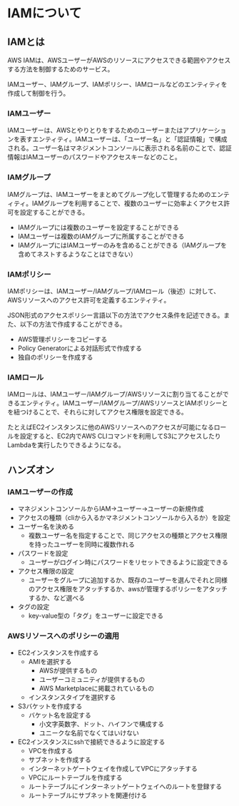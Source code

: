 # IAMについて

## IAMとは

AWS IAMは、AWSユーザーがAWSのリソースにアクセスできる範囲やアクセスする方法を制御するためのサービス。

IAMユーザー、IAMグループ、IAMポリシー、IAMロールなどのエンティティを作成して制御を行う。

### IAMユーザー

IAMユーザーは、AWSとやりとりをするためのユーザーまたはアプリケーションを表すエンティティ。IAMユーザーは、「ユーザー名」と「認証情報」で構成される。ユーザー名はマネジメントコンソールに表示される名前のことで、認証情報はIAMユーザーのパスワードやアクセスキーなどのこと。

### IAMグループ

IAMグループは、IAMユーザーをまとめてグループ化して管理するためのエンティティ。IAMグループを利用することで、複数のユーザーに効率よくアクセス許可を設定することができる。

- IAMグループには複数のユーザーを設定することができる
- IAMユーザーは複数のIAMグループに所属することができる
- IAMグループにはIAMユーザーのみを含めることができる（IAMグループを含めてネストするようなことはできない）

### IAMポリシー

IAMポリシーは、IAMユーザー/IAMグループ/IAMロール（後述）に対して、AWSリソースへのアクセス許可を定義するエンティティ。

JSON形式のアクセスポリシー言語以下の方法でアクセス条件を記述できる。また、以下の方法で作成することができる。

- AWS管理ポリシーをコピーする
- Policy Generatorによる対話形式で作成する
- 独自のポリシーを作成する

### IAMロール

IAMロールは、IAMユーザー/IAMグループ/AWSリソースに割り当てることができるエンティティ。IAMユーザー/IAMグループ/AWSリソースとIAMポリシーとを紐つけることで、それらに対してアクセス権限を設定できる。

たとえばEC2インスタンスに他のAWSリソースへのアクセスが可能になるロールを設定すると、EC2内でAWS CLIコマンドを利用してS3にアクセスしたりLambdaを実行したりできるようになる。

## ハンズオン

### IAMユーザーの作成

- マネジメントコンソールからIAM→ユーザー→ユーザーの新規作成
- アクセスの種類（cliから入るかマネジメントコンソールから入るか）を設定
- ユーザー名を決める
  - 複数ユーザー名を指定することで、同じアクセスの種類とアクセス権限を持ったユーザーを同時に複数作れる
- パスワードを設定
  - ユーザーがログイン時にパスワードをリセットできるように設定できる
- アクセス権限の設定
  - ユーザーをグループに追加するか、既存のユーザーを選んでそれと同様のアクセス権限をアタッチするか、awsが管理するポリシーをアタッチするか、など選べる
- タグの設定
  - key-value型の「タグ」をユーザーに設定できる

### AWSリソースへのポリシーの適用

- EC2インスタンスを作成する
  - AMIを選択する
    - AWSが提供するもの
    - ユーザーコミュニティが提供するもの
    - AWS Marketplaceに掲載されているもの
  - インスタンスタイプを選択する
- S3バケットを作成する
  - バケット名を設定する
    - 小文字英数字、ドット、ハイフンで構成する
    - ユニークな名前でなくてはいけない
- EC2インスタンスにsshで接続できるように設定する
  - VPCを作成する
  - サブネットを作成する
  - インターネットゲートウェイを作成してVPCにアタッチする
  - VPCにルートテーブルを作成する
  - ルートテーブルにインターネットゲートウェイへのルートを登録する
  - ルートテーブルにサブネットを関連付ける
